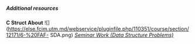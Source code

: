 ##### **Additional resources**
**C Struct About**
![](https://else.fcim.utm.md/webservice/pluginfile.php/110351/course/section/12171/6-%20FAF-
SDA.png)
_[Seminar Work (Data Structure
Problems)](https://else.fcim.utm.md/mod/assign/view.php?id=41995 "Seminar work
\(Data structure problems\)")_
